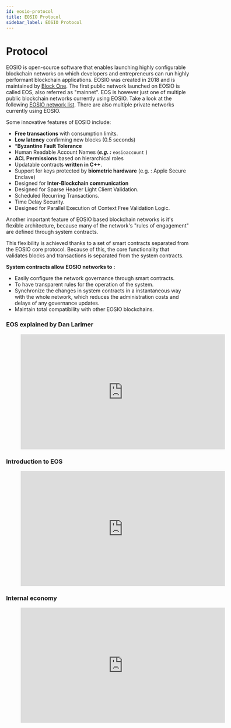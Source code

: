 ```yaml
---
id: eosio-protocol
title: EOSIO Protocol
sidebar_label: EOSIO Protocol
---
```


# Protocol
EOSIO is open-source software that enables launching highly configurable blockchain networks on which developers and entrepreneurs can run highly performant blockchain applications. EOSIO was created in 2018 and is maintained by [Block One](https://block.one/). The first public network launched on EOSIO is called EOS, also referred as "mainnet". EOS is however just one of multiple public blockchain networks currently using EOSIO. Take a look at the following [EOSIO network list](https://guide.eoscostarica.io/docs/eosio-networks). There are also multiple private networks currently using EOSIO.

Some innovative features of EOSIO include:

* **Free transactions** with consumption limits.
* **Low latency** confirming new blocks (0.5 seconds)
* ***Byzantine Fault Tolerance**
* Human Readable Account Names (***e.g. :*** `eosioaccount` )
* **ACL Permissions** based on hierarchical roles
* Updatable contracts **written in C++**.
* Support for keys protected by **biometric hardware** (e.g. : Apple Secure Enclave)
* Designed for **Inter-Blockchain communication**
* Designed for Sparse Header Light Client Validation.
* Scheduled Recurring Transactions.
* Time Delay Security.
* Designed for Parallel Execution of Context Free Validation Logic.

Another important feature of EOSIO based blockchain networks is it's flexible architecture, because many of the network's "rules of engagement" are defined through system contracts.

This flexibility is achieved thanks to a set of smart contracts separated from the EOSIO core protocol. Because of this, the core functionality that validates blocks and transactions is separated from the system contracts.

**System contracts allow EOSIO networks to :**

* Easily configure the network governance through smart contracts.
* To have transparent rules for the operation of the system.
* Synchronize the changes in system contracts in a instantaneous way with the whole network, which reduces the administration costs and delays of any governance updates.
* Maintain total compatibility with other EOSIO blockchains.

### EOS explained by Dan Larimer   

<figure class="video_container">
  <iframe width="560" height="315" src="https://www.youtube.com/embed/xkXuFeN-KMw" frameborder="0" allowfullscreen="true"> </iframe>
</figure>

### Introduction to EOS

<figure class="video_container">
  <iframe width="560" height="315" src="https://www.youtube.com/embed/IjrDj6KQGe8" frameborder="0" allowfullscreen="true"> </iframe>
</figure>

### Internal economy

<figure class="video_container">
  <iframe width="560" height="315" src="https://www.youtube.com/embed/2EgBTvUeH30" frameborder="0" allowfullscreen="true"> </iframe>
</figure>